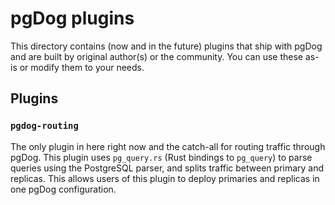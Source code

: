 # pgDog plugins

This directory contains (now and in the future) plugins that ship with pgDog and are built by original author(s)
or the community. You can use these as-is or modify them to your needs.

## Plugins

### `pgdog-routing`

The only plugin in here right now and the catch-all for routing traffic through pgDog. This plugin uses `pg_query.rs` (Rust bindings to `pg_query`)
to parse queries using the PostgreSQL parser, and splits traffic between primary and replicas. This allows users of this plugin to deploy
primaries and replicas in one pgDog configuration.
